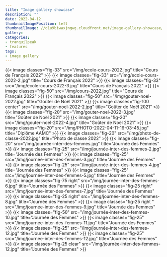 ```yaml
---
title: "Image gallery showcase"
description: ""
date: 2022-04-12
thumbnailImagePosition: left
thumbnailImage: //d1u9biwaxjngwg.cloudfront.net/image-gallery-showcase/city-140.jpg
gallery:
categories:
- tranquilpeak
- features
tags:
- image gallery
---
```


{{< image classes="fig-33" src="/img/ecole-cours-2022.jpg" title="Cours de Français 2022" >}} 
{{< image classes="fig-33" src="/img/ecole-cours-2022-2.jpg" title="Cours de Français 2022" >}}
{{< image classes="fig-33" src="/img/ecole-cours-2022-3.jpg" title="Cours de Français 2022" >}} 
{{< image classes="fig-50" src="/img/cours-2022.jpg" title="Cours de Français 2022" >}}
{{< image classes="fig-50" src="/img/gouter-noel-2022.jpg" title="Goûter de Noël 2021" >}}
{{< image classes="fig-100 center" src="/img/gouter-noel-2022-2.jpg" title="Goûter de Noël 2021" >}}
{{< image classes="fig-20" src="/img/gouter-noel-2022-3.jpg" title="Goûter de Noël 2021" >}} 
{{< image classes="fig-20" src="/img/gouter-noel-2022-4.jpg" title="Goûter de Noël 2021" >}}
{{< image classes="fig-20" src="/img/PHOTO-2022-04-11-16-03-45.jpg" title="Diplôme AAMC" >}} 
{{< image classes="fig-20" src="/img/photo-de-classe-2022.jpg" title="Photo de classe 2022" >}}
{{< image classes="fig-20" src="/img/journée-inter-des-femmes.jpg" title="Journée des Femmes" >}}
{{< image classes="fig-25" src="/img/journée-inter-des-femmes-2.jpg" title="Journée des Femmes" >}}
{{< image classes="fig-25" src="/img/journée-inter-des-femmes-3.jpg" title="Journée des Femmes" >}} 
{{< image classes="fig-25" src="/img/journée-inter-des-femmes-4.jpg" title="Journée des Femmes" >}}
{{< image classes="fig-25" src="/img/journée-inter-des-femmes-5.jpg" title="Journée des Femmes" >}}
{{< image classes="fig-75 right" src="/img/journée-inter-des-femmes-6.jpg" title="Journée des Femmes" >}} 
{{< image classes="fig-25 right" src="/img/journée-inter-des-femmes-7.jpg" title="Journée des Femmes" >}}
{{< image classes="fig-25 right" src="/img/journée-inter-des-femmes-8.jpg" title="Journée des Femmes" >}}
{{< image classes="fig-25 right " src="/img/journée-inter-des-femmes-9.jpg" title="Journée des Femmes" >}}
{{< image classes="fig-50" src="/img/journée-inter-des-femmes-10.jpg" title="Journée des Femmes" >}} 
{{< image classes="fig-25" src="/img/journée-inter-des-femmes-11.jpg" title="Journée des Femmes" >}}
{{< image classes="fig-25" src="/img/journée-inter-des-femmes-12.jpg" title="Journée des Femmes" >}} 
{{< image classes="fig-25" src="/img/journée-inter-des-femmes-12.jpg" title="Journée des Femmes" >}}
{{< image classes="fig-25 clear" src="/img/journée-inter-des-femmes-12.jpg" title="Journée des Femmes" >}}
